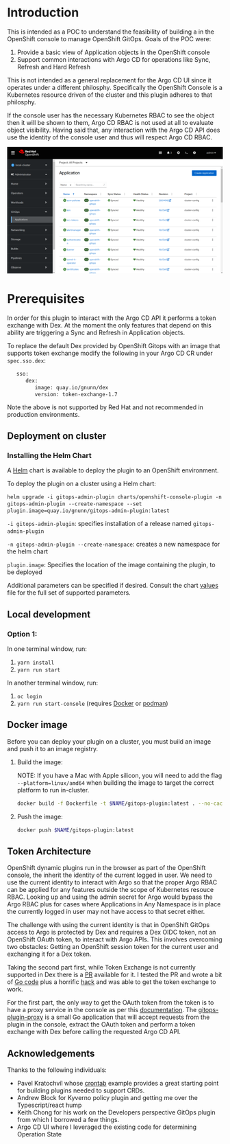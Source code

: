 # Introduction

This is intended as a POC to understand the feasibility of building a in the OpenShift console to manage OpenShift GitOps. Goals of the POC were:

1. Provide a basic view of Application objects in the OpenShift console
2. Support common interactions with Argo CD for operations like Sync, Refresh and Hard Refresh

This is not intended as a general replacement for the Argo CD UI since it operates under a different philosphy. Specifically the OpenShift Console is a Kubernetes resource driven of the cluster and this plugin adheres to that philosphy.

If the console user has the necessary Kubernetes RBAC to see the object then it will be shown to them, Argo CD RBAC is not used at all to evaluate object visibility. Having said that, any interaction with the Argo CD API does use the identity of the console user and thus will respect Argo CD RBAC.

![alt text](https://raw.githubusercontent.com/gnunn-gitops/gitops-admin-plugin/main/docs/img/gitops-admin-plugin-list.png)

# Prerequisites

In order for this plugin to interact with the Argo CD API it performs a token exchange with Dex. At the moment the only features that depend on this ability are triggering a Sync and Refresh in Application objects.

To replace the default Dex provided by OpenShift Gitops with an image that supports token exchange modify the following in your Argo CD CR under `spec.sso.dex`:

```
   sso:
      dex:
         image: quay.io/gnunn/dex
         version: token-exchange-1.7
```

Note the above is not supported by Red Hat and not recommended in production environments.

## Deployment on cluster


### Installing the Helm Chart
A [Helm](https://helm.sh) chart is available to deploy the plugin to an OpenShift environment.

To deploy the plugin on a cluster using a Helm chart:
```shell
helm upgrade -i gitops-admin-plugin charts/openshift-console-plugin -n gitops-admin-plugin --create-namespace --set plugin.image=quay.io/gnunn/gitops-admin-plugin:latest
```

`-i gitops-admin-plugin`: specifies installation of a release named `gitops-admin-plugin`

`-n gitops-admin-plugin --create-namespace`: creates a new namespace for the helm chart

`plugin.image`: Specifies the location of the image containing the plugin, to be deployed

Additional parameters can be specified if desired. Consult the chart [values](charts/openshift-console-plugin/values.yaml) file for the full set of supported parameters.

## Local development

### Option 1:
In one terminal window, run:

1. `yarn install`
2. `yarn run start`

In another terminal window, run:

1. `oc login`
2. `yarn run start-console` (requires [Docker](https://www.docker.com) or [podman](https://podman.io))

## Docker image

Before you can deploy your plugin on a cluster, you must build an image and
push it to an image registry.

1. Build the image:

   NOTE: If you have a Mac with Apple silicon, you will need to add the flag
   `--platform=linux/amd64` when building the image to target the correct platform
   to run in-cluster.

   ```sh
   docker build -f Dockerfile -t $NAME/gitops-plugin:latest . --no-cache
   ```

3. Push the image:

   ```sh
   docker push $NAME/gitops-plugin:latest
   ```

## Token Architecture

OpenShift dynamic plugins run in the browser as part of the OpenShift console, the inherit the identity of the current logged in user. We need to use the current identity to interact with Argo so that the proper Argo RBAC can be applied for any features outside the scope of Kubernetes resouce RBAC. Looking up and using the admin secret for Argo would bypass the Argo RBAC plus for cases where Applications in Any Namespace is in place the currently logged in user may not have access to that secret either.

The challenge with using the current identity is that in OpenShift GitOps access to Argo is protected by Dex and requires a Dex OIDC token, not an OpenShift OAuth token, to interact with Argo APIs. This involves overcoming two obstacles: Getting an OpenShift session token for the current user and exchanging it for a Dex token.

Taking the second part first, while Token Exchange is not currently supported in Dex there is a [PR](https://github.com/dexidp/dex/pull/2806) available for it. I tested the PR and wrote a bit of [Go code](https://github.com/gnunn1/dex/blob/dex-token-exchange/connector/openshift/openshift.go#L202) plus a horrific [hack](https://github.com/gnunn1/dex/blob/dex-token-exchange/connector/openshift/openshift.go#L69) and was able to get the token exchange to work.

For the first part, the only way to get the OAuth token from the token is to have a proxy service in the console as per this [documentation](https://github.com/openshift/enhancements/blob/master/enhancements/console/dynamic-plugins.md#delivering-plugins). The [gitops-plugin-proxy](https://github.com/gnunn-gitops/gitops-plugin-proxy) is a small Go application that will accept requests from the plugin in the console, extract the OAuth token and perform a token exchange with Dex before calling the requested Argo CD API.

## Acknowledgements

Thanks to the following individuals:

* Pavel Kratochvíl whose [crontab](https://github.com/raspbeep/crontab-plugin/tree/initial-branch) example provides a great starting point for building plugins needed to support CRDs.
* Andrew Block for Kyverno policy plugin and getting me over the Typescript/react hump
* Keith Chong for his work on the Developers perspective GitOps plugin from which I borrowed a few things.
* Argo CD UI where I leveraged the existing code for determining Operation State